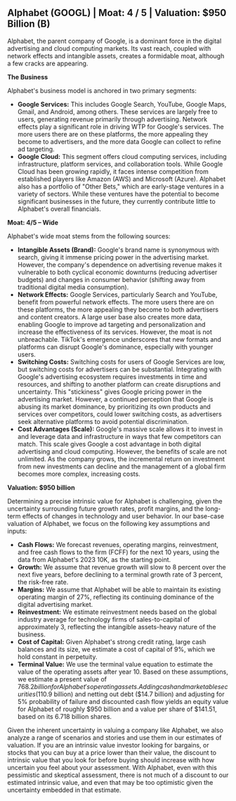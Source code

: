 ## Alphabet (GOOGL) | Moat: 4 / 5 | Valuation: $950 Billion (B)

Alphabet, the parent company of Google, is a dominant force in the digital advertising and cloud computing markets. Its vast reach, coupled with network effects and intangible assets, creates a formidable moat, although a few cracks are appearing.

**The Business**

Alphabet's business model is anchored in two primary segments:

* **Google Services:** This includes Google Search, YouTube, Google Maps, Gmail, and Android, among others. These services are largely free to users, generating revenue primarily through advertising. Network effects play a significant role in driving WTP for Google's services. The more users there are on these platforms, the more appealing they become to advertisers, and the more data Google can collect to refine ad targeting.
* **Google Cloud:** This segment offers cloud computing services, including infrastructure, platform services, and collaboration tools. While Google Cloud has been growing rapidly, it faces intense competition from established players like Amazon (AWS) and Microsoft (Azure).
Alphabet also has a portfolio of "Other Bets," which are early-stage ventures in a variety of sectors. While these ventures have the potential to become significant businesses in the future, they currently contribute little to Alphabet's overall financials.

**Moat: 4/5 – Wide**

Alphabet's wide moat stems from the following sources:

* **Intangible Assets (Brand):** Google's brand name is synonymous with search, giving it immense pricing power in the advertising market. However, the company's dependence on advertising revenue makes it vulnerable to both cyclical economic downturns (reducing advertiser budgets) and changes in consumer behavior (shifting away from traditional digital media consumption).
* **Network Effects:** Google Services, particularly Search and YouTube, benefit from powerful network effects. The more users there are on these platforms, the more appealing they become to both advertisers and content creators. A large user base also creates more data, enabling Google to improve ad targeting and personalization and increase the effectiveness of its services. However, the moat is not unbreachable. TikTok's emergence underscores that new formats and platforms can disrupt Google's dominance, especially with younger users.
* **Switching Costs:**  Switching costs for users of Google Services are low, but switching costs for advertisers can be substantial. Integrating with Google's advertising ecosystem requires investments in time and resources, and shifting to another platform can create disruptions and uncertainty. This "stickiness" gives Google pricing power in the advertising market. However, a continued perception that Google is abusing its market dominance, by prioritizing its own products and services over competitors, could lower switching costs, as advertisers seek alternative platforms to avoid potential discrimination.
* **Cost Advantages (Scale):**  Google's massive scale allows it to invest in and leverage data and infrastructure in ways that few competitors can match. This scale gives Google a cost advantage in both digital advertising and cloud computing. However, the benefits of scale are not unlimited. As the company grows, the incremental return on investment from new investments can decline and the management of a global firm becomes more complex, increasing costs.

**Valuation: $950 billion**

Determining a precise intrinsic value for Alphabet is challenging, given the uncertainty surrounding future growth rates, profit margins, and the long-term effects of changes in technology and user behavior.
In our base-case valuation of Alphabet, we focus on the following key assumptions and inputs:

* **Cash Flows:** We forecast revenues, operating margins, reinvestment, and free cash flows to the firm (FCFF) for the next 10 years, using the data from Alphabet's 2023 10K, as the starting point.
* **Growth:** We assume that revenue growth will slow to 8 percent over the next five years, before declining to a terminal growth rate of 3 percent, the risk-free rate.
* **Margins:** We assume that Alphabet will be able to maintain its existing operating margin of 27%, reflecting its continuing dominance of the digital advertising market.
* **Reinvestment:** We estimate reinvestment needs based on the global industry average for technology firms of sales-to-capital of approximately 3, reflecting the intangible assets-heavy nature of the business.
* **Cost of Capital:** Given Alphabet's strong credit rating, large cash balances and its size, we estimate a cost of capital of 9%, which we hold constant in perpetuity.
* **Terminal Value:** We use the terminal value equation to estimate the value of the operating assets after year 10.
Based on these assumptions, we estimate a present value of $768.2 billion for Alphabet's operating assets. Adding cash and marketable securities ($110.9 billion) and netting out debt ($14.7 billion) and adjusting for 5% probability of failure and discounted cash flow yields an equity value for Alphabet of roughly $950 billion and a value per share of $141.51, based on its 6.718 billion shares.

Given the inherent uncertainty in valuing a company like Alphabet, we also analyze a range of
scenarios and stories and use them in our estimates of valuation. If you are an intrinsic value
investor looking for bargains, or stocks that you can buy at a price lower than their value, the
discount to intrinsic value that you look for before buying should increase with how uncertain you
feel about your assessment. With Alphabet, even with this pessimistic and skeptical
assessment, there is not much of a discount to our estimated intrinsic value, and even that may
be too optimistic given the uncertainty embedded in that estimate.